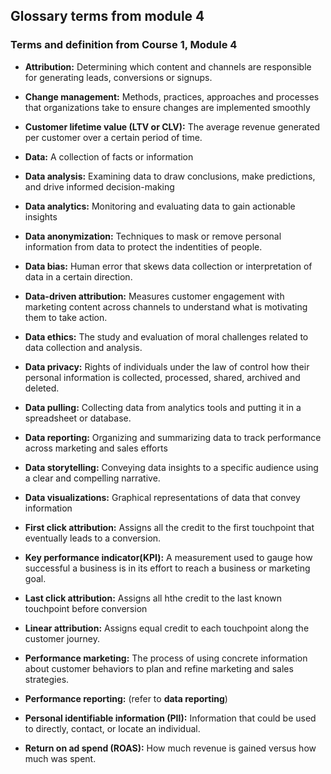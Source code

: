 ## Glossary terms from module 4

### Terms and definition from Course 1, Module 4

- **Attribution:** Determining which content and channels are responsible for generating leads, conversions or signups.

- **Change management:** Methods, practices, approaches and processes that organizations take to ensure changes are implemented smoothly

- **Customer lifetime value (LTV or CLV):** The average revenue generated per customer over a certain period of time.

- **Data:** A collection of facts or information

- **Data analysis:** Examining data to draw conclusions, make predictions, and drive informed decision-making

- **Data analytics:** Monitoring and evaluating data to gain actionable insights

- **Data anonymization:** Techniques to mask or remove personal information from data to protect the indentities of people.

- **Data bias:** Human error that skews data collection or interpretation of data in a certain direction.

- **Data-driven attribution:** Measures customer engagement with marketing content across channels to understand what is motivating them to take action.

- **Data ethics:** The study and evaluation of moral challenges related to data collection and analysis.

- **Data privacy:** Rights of individuals under the law of control how their personal information is collected, processed, shared, archived and deleted.

- **Data pulling:** Collecting data from analytics tools and putting it in a spreadsheet or database.

- **Data reporting:** Organizing and summarizing data to track performance across marketing and sales efforts

- **Data storytelling:** Conveying data insights to a specific audience using a clear and compelling narrative.

- **Data visualizations:** Graphical representations of data that convey information

- **First click attribution:** Assigns all the credit to the first touchpoint that eventually leads to a conversion.

- **Key performance indicator(KPI):** A measurement used to gauge how successful a business is in its effort to reach a business or marketing goal.

- **Last click attribution:** Assigns all hthe credit to the last known touchpoint before conversion

- **Linear attribution:** Assigns equal credit to each touchpoint along the customer journey.

- **Performance marketing:** The process of using concrete information about customer behaviors to plan and refine marketing and sales strategies.

- **Performance reporting:** (refer to **data reporting**)

- **Personal identifiable information (PII):** Information that could be used to directly, contact, or locate an individual.

- **Return on ad spend (ROAS):** How much revenue is gained versus how much was spent.